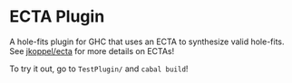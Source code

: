 # ECTA Plugin

A hole-fits plugin for GHC that uses an ECTA to synthesize valid hole-fits.
See [jkoppel/ecta](https://github.com/jkoppel/ecta) for more details on ECTAs!


To try it out, go to `TestPlugin/` and `cabal build`!
